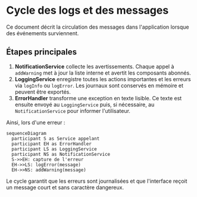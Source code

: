 # Cycle des logs et des messages

Ce document décrit la circulation des messages dans l'application lorsque des événements surviennent.

## Étapes principales

1. **NotificationService** collecte les avertissements. Chaque appel à `addWarning` met à jour la liste interne et avertit les composants abonnés.
2. **LoggingService** enregistre toutes les actions importantes et les erreurs via `logInfo` ou `logError`. Les journaux sont conservés en mémoire et peuvent être exportés.
3. **ErrorHandler** transforme une exception en texte lisible. Ce texte est ensuite envoyé au `LoggingService` puis, si nécessaire, au `NotificationService` pour informer l'utilisateur.

Ainsi, lors d'une erreur :

```mermaid
sequenceDiagram
  participant S as Service appelant
  participant EH as ErrorHandler
  participant LS as LoggingService
  participant NS as NotificationService
  S->>EH: capture de l'erreur
  EH->>LS: logError(message)
  EH->>NS: addWarning(message)
```

Le cycle garantit que les erreurs sont journalisées et que l'interface reçoit un message court et sans caractère dangereux.
